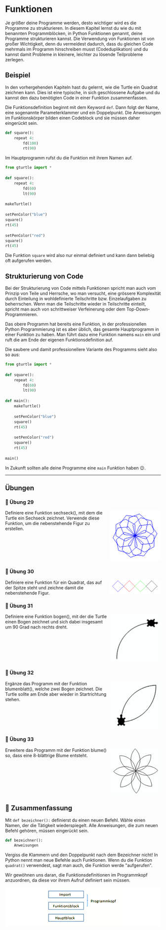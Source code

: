 # Funktionen

Je größer deine Programme werden, desto wichtiger wird es die Programme zu strukturieren.
In diesem Kapitel lernst du wie du mit benannten Programmblöcken,
in Python Funktionen genannt, deine Programme strukturieren kannst.
Die Verwendung von Funktionen ist von großer Wichtigkeit, denn du vermeidest dadurch,
dass du gleichen Code mehrmals im Programm hinschreiben musst (Codeduplikation) 
und du kannst damit Probleme in kleinere, leichter zu lösende Teilprobleme zerlegen.

## Beispiel

In den vorhergehenden Kapiteln hast du gelernt, wie die Turtle ein Quadrat zeichnen kann.
Dies ist eine typische, in sich geschlossene Aufgabe und du kannst den dazu benötigten Code in einer Funktion zusammenfassen. 

Die Funktionsdefinition beginnt mit dem Keyword `def`. Dann folgt der Name, eine sogenannte Parameterklammer und ein Doppelpunkt.
Die Anweisungen im Funktionskörper bilden einen Codeblock und sie müssen daher eingerückt sein.

```python
def square():
    repeat 4:
        fd(100)
        rt(90)
```

Im Hauptprogramm rufst du die Funktion mit ihrem Namen auf.
```python
from gturtle import *

def square():
    repeat 4: 
        fd(60) 
        lt(90) 

makeTurtle()

setPenColor("blue")
square()
rt(45)

setPenColor("red")
square()
rt(45)
```

Die Funktion `square` wird also nur einmal definiert und kann dann beliebig oft
aufgerufen werden.


## Strukturierung von Code

Bei der Strukturierung von Code mittels Funktionen spricht man auch vom Prinzip von Teile und Herrsche, wo man versucht, eine grössere Komplexität durch Einteilung in wohldefinierte Teilschritte bzw. Einzelaufgaben zu beherrschen. Wenn man die Teilschritte wieder in Teilschritte einteilt, spricht man auch von schrittweiser Verfeinerung oder dem Top-Down-Programmieren.

Das obere Programm hat bereits eine Funktion, in der professionellen Python Programmierung
ist es aber üblich, das gesamte Hauptprogramm in einer Funktion zu haben.
Man führt dazu eine Funktion namens `main` ein
und ruft die am Ende der eigenen Funktionsdefinition auf.

Die saubere und damit professionellere Variante des Programms sieht also so aus:

```python
from gturtle import *

def square():
    repeat 4: 
        fd(60) 
        lt(90) 

def main():
    makeTurtle()

    setPenColor("blue")
    square()
    rt(45)

    setPenColor("red")
    square()
    rt(45)
    
main()
```

In Zukunft sollten alle deine Programme eine `main` Funktion haben 😉.

_________________

## Übungen

### 📝 Übung 29
<img style="float: right; width:33%" src="./images/sechseck.png">
Definiere eine Funktion sechseck(), mit dem die Turtle ein Sechseck zeichnet. Verwende diese Funktion, um die nebenstehende Figur zu erstellen.
<div style="clear:both;"></div>

### 📝 Übung 30
<img style="float: right; width:33%" src="./images/quadrate2.png">
Definiere eine Funktion für ein Quadrat, das auf der Spitze steht und zeichne damit die nebenstehende Figur.
<div style="clear:both;"></div>

### 📝 Übung 31
<img style="float: right; width:33%" src="./images/bogen.png">
Definiere eine Funktion bogen(), mit der die Turtle einen Bogen zeichnet und sich dabei insgesamt um 90 Grad nach rechts dreht. 
<div style="clear:both;"></div>

### 📝 Übung 32
<img style="float: right; width:33%" src="./images/blatt.png">
Ergänze das Programm mit der Funktion blumenblatt(), welche zwei Bogen zeichnet. Die Turtle sollte am Ende aber wieder in Startrichtung stehen.	 
<div style="clear:both;"></div>

### 📝 Übung 33
<img style="float: right; width:33%" src="./images/blume.png">
Erweitere das Programm mit der Funktion blume() so, dass eine 8-blättrige Blume entsteht. 
<div style="clear:both;"></div>

## 🧭 Zusammenfassung

Mit `def bezeichner():` definierst du einen neuen Befehl. Wähle einen Namen,
der die Tätigkeit wiederspiegelt. Alle Anweisungen, die zum neuen Befehl gehören,
müssen eingerückt sein.

```python
def bezeichner():
    Anweisungen
```
Vergiss die Klammern und den Doppelpunkt nach dem Bezeichner nicht!
In Python nennt man neue Befehle auch Funktionen.
Wenn du die Funktion `quadrat()` verwendest,
sagt man auch, die Funktion werde "aufgerufen".

Wir gewöhnen uns daran, die Funktionsdefinitionen
im Programmkopf anzuordnen, da diese vor ihrem Aufruf definiert sein müssen.

![Funktionsblöcke](./images/block.png)

















